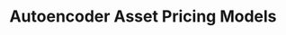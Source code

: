 ---
title: "Autoencoder Asset Pricing Models"
excerpt: "Implement the conditional autoencoder asset pricing models from [Gu, Kelly, and Xiu (2021)](https://www.sciencedirect.com/science/article/abs/pii/S0304407620301998), *Autoencoder asset pricing models*, Journal of Econometrics."
collection: codes
link: https://github.com/rongwang0824/Autoencoder-Asset-Pricing-Models
---